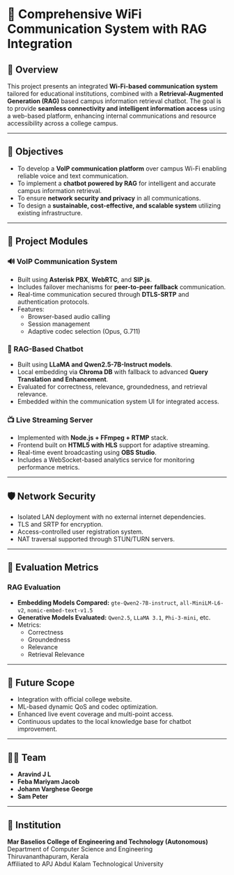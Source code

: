 
# 📡 Comprehensive WiFi Communication System with RAG Integration

## 📘 Overview

This project presents an integrated **Wi-Fi-based communication system** tailored for educational institutions, combined with a **Retrieval-Augmented Generation (RAG)** based campus information retrieval chatbot. The goal is to provide **seamless connectivity and intelligent information access** using a web-based platform, enhancing internal communications and resource accessibility across a college campus.

---

## 🎯 Objectives

- To develop a **VoIP communication platform** over campus Wi-Fi enabling reliable voice and text communication.
- To implement a **chatbot powered by RAG** for intelligent and accurate campus information retrieval.
- To ensure **network security and privacy** in all communications.
- To design a **sustainable, cost-effective, and scalable system** utilizing existing infrastructure.

---

## 🧩 Project Modules

### 🔊 VoIP Communication System
- Built using **Asterisk PBX**, **WebRTC**, and **SIP.js**.
- Includes failover mechanisms for **peer-to-peer fallback** communication.
- Real-time communication secured through **DTLS-SRTP** and authentication protocols.
- Features:
  - Browser-based audio calling
  - Session management
  - Adaptive codec selection (Opus, G.711)

### 🤖 RAG-Based Chatbot
- Built using **LLaMA and Qwen2.5-7B-Instruct models**.
- Local embedding via **Chroma DB** with fallback to advanced **Query Translation and Enhancement**.
- Evaluated for correctness, relevance, groundedness, and retrieval relevance.
- Embedded within the communication system UI for integrated access.

### 📺 Live Streaming Server
- Implemented with **Node.js + FFmpeg + RTMP** stack.
- Frontend built on **HTML5 with HLS** support for adaptive streaming.
- Real-time event broadcasting using **OBS Studio**.
- Includes a WebSocket-based analytics service for monitoring performance metrics.

---

## 🛡️ Network Security

- Isolated LAN deployment with no external internet dependencies.
- TLS and SRTP for encryption.
- Access-controlled user registration system.
- NAT traversal supported through STUN/TURN servers.

---

## 🧪 Evaluation Metrics

### RAG Evaluation
- **Embedding Models Compared:** `gte-Qwen2-7B-instruct`, `all-MiniLM-L6-v2`, `nomic-embed-text-v1.5`
- **Generative Models Evaluated:** `Qwen2.5`, `LLaMA 3.1`, `Phi-3-mini`, etc.
- Metrics:
  - Correctness
  - Groundedness
  - Relevance
  - Retrieval Relevance

---

## 🚀 Future Scope

- Integration with official college website.
- ML-based dynamic QoS and codec optimization.
- Enhanced live event coverage and multi-point access.
- Continuous updates to the local knowledge base for chatbot improvement.

---

## 🧑‍💻 Team

- **Aravind J L** 
- **Feba Mariyam Jacob** 
- **Johann Varghese George**
- **Sam Peter** 

---

## 🏫 Institution

**Mar Baselios College of Engineering and Technology (Autonomous)**  
Department of Computer Science and Engineering  
Thiruvananthapuram, Kerala  
Affiliated to APJ Abdul Kalam Technological University  
